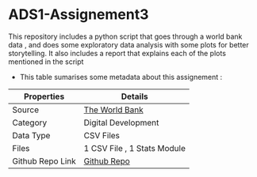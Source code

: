 # ADS1-Assignement3
This repository includes a python script that goes through a world bank data , and does some exploratory data analysis with some plots for better storytelling. It also includes a report that explains each of the plots mentioned in the script 
- This table sumarises some metadata about this assignement : 
<div align="center">
  
| Properties | Details                                                                                                                                                                                                                                                                                                                                                    |
| ---------- | ---------------------------------------------------------------------------------------------------------------------------------------------------------------------------------------------------------------------------------------------------------------------------------------------------------------------------------------------------------- |
| Source     | [The World Bank](https://datacatalog.worldbank.org/search?q=&sort=last_updated_date%20desc)                                                                                                                                                                                                                                                    
| Category       | Digital Development                                                                                                                                                                                                                                                                                                                                    |
| Data Type  | CSV Files                                                                                                                                                                                                                                                                                                                                       |
| Files      | 1 CSV File , 1 Stats Module                                                                                                                                                                                                                                                                                                                                               |
| Github Repo Link           |   [Github Repo](https://github.com/stardustyangel/ADS1-Assignement2.git)  

</div>
